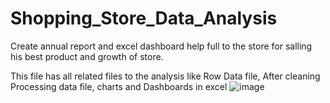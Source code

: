 # Shopping_Store_Data_Analysis
Create annual report and excel dashboard help full to the store for salling his best product and  growth of store.

This file has all related files to the analysis like Row Data file, After cleaning Processing data file, charts and Dashboards in excel
![image](https://github.com/prince8948/Shopping_Store_Data_Analysis/assets/78802843/5bf242f0-ca5f-4175-921d-e3ab1b82ba82)

